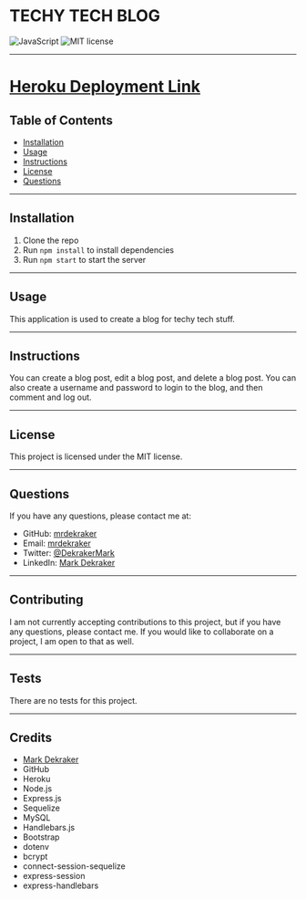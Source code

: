 # TECHY TECH BLOG

![JavaScript](https://img.shields.io/badge/JavaScript-78.4%25-yellow.svg)
![MIT license](https://img.shields.io/badge/License-MIT-blue.svg)

---

<!-- IS THERE A HEROKU LINK? -->

# [Heroku Deployment Link](https://still-plains-76704.herokuapp.com/)

## Table of Contents

- [Installation](#installation)
- [Usage](#usage)
- [Instructions](#instructions)
- [License](#license)
- [Questions](#questions)

---

## Installation

1. Clone the repo
2. Run `npm install` to install dependencies
3. Run `npm start` to start the server

---

## Usage

This application is used to create a blog for techy tech stuff.

---

## Instructions

You can create a blog post, edit a blog post, and delete a blog post. You can also create a username and password to login to the blog, and then comment and log out.

---

## License

This project is licensed under the MIT license.

---

## Questions

If you have any questions, please contact me at:

- GitHub: [mrdekraker](https://github.com/mrdekraker)
- Email: [mrdekraker](mailto:mrdekraker@gmail.com)
- Twitter: [@DekrakerMark](https://twitter.com/DekrakerMark)
- LinkedIn: [Mark Dekraker](https://www.linkedin.com/in/mdek/)

---

## Contributing

I am not currently accepting contributions to this project, but if you have any questions, please contact me. If you would like to collaborate on a project, I am open to that as well.

---

## Tests

There are no tests for this project.

---

## Credits

- [Mark Dekraker](https://www.linkedin.com/in/mdek/)
- GitHub
- Heroku
- Node.js
- Express.js
- Sequelize
- MySQL
- Handlebars.js
- Bootstrap
- dotenv
- bcrypt
- connect-session-sequelize
- express-session
- express-handlebars
